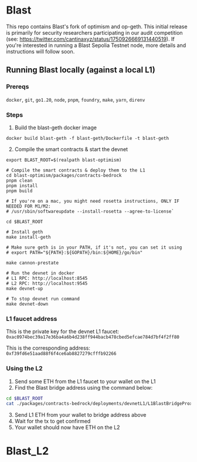 Blast
==

This repo contains Blast's fork of optimism and op-geth. This initial release is primarily for security researchers participating in our audit competition (see: https://twitter.com/cantinaxyz/status/1750926669131440519). If you're interested in running a Blast Sepolia Testnet node, more details and instructions will follow soon.

## Running Blast locally (against a local L1)

### Prereqs
`docker`, `git`, `go1.20`, `node`, `pnpm`, `foundry`, `make`, `yarn`, `direnv`

### Steps

1. Build the blast-geth docker image
```
docker build blast-geth -f blast-geth/Dockerfile -t blast-geth
```

2. Compile the smart contracts & start the devnet

```
export BLAST_ROOT=$(realpath blast-optimism)

# Compile the smart contracts & deploy them to the L1
cd blast-optimism/packages/contracts-bedrock
pnpm clean  
pnpm install
pnpm build

# If you're on a mac, you might need rosetta instructions, ONLY IF NEEDED FOR M1/M2:
# /usr/sbin/softwareupdate --install-rosetta --agree-to-license`

cd $BLAST_ROOT

# Install geth
make install-geth

# Make sure geth is in your PATH, if it's not, you can set it using
# export PATH="${PATH}:${GOPATH}/bin:${HOME}/go/bin"

make cannon-prestate

# Run the devnet in docker
# L1 RPC: http://localhost:8545
# L2 RPC: http://localhost:9545
make devnet-up

# To stop devnet run command
make devnet-down
```

### L1 faucet address

This is the private key for the devnet L1 faucet: `0xac0974bec39a17e36ba4a6b4d238ff944bacb478cbed5efcae784d7bf4f2ff80`

This is the corresponding address: `0xf39fd6e51aad88f6f4ce6ab8827279cfffb92266`



### Using the L2

1. Send some ETH from the L1 faucet to your wallet on the L1
2. Find the Blast bridge address using the command below:

```bash
cd $BLAST_ROOT
cat ./packages/contracts-bedrock/deployments/devnetL1/L1BlastBridgeProxy.json | grep -m 1 '"address": '
```

3. Send L1 ETH from your wallet to bridge address above
4. Wait for the tx to get confirmed
5. Your wallet should now have ETH on the L2

# Blast_L2
